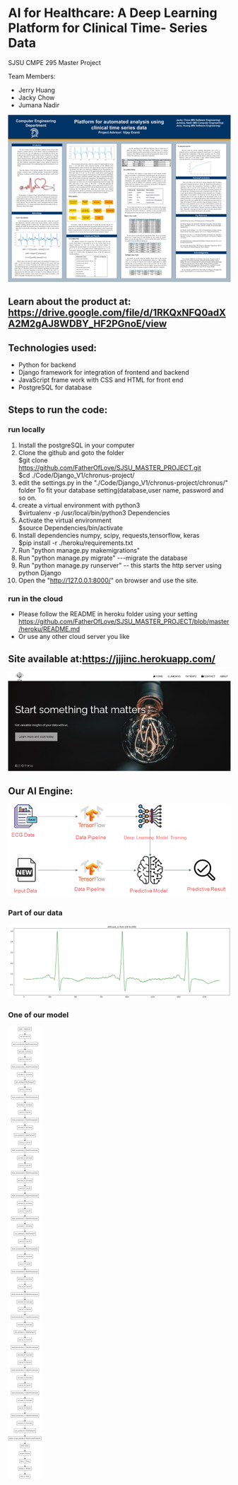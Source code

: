 # AI for Healthcare: A Deep Learning Platform for Clinical Time- Series Data
SJSU CMPE 295 Master Project

Team Members: 
- Jerry Huang
- Jacky Chow
- Jumana Nadir


![alt text](https://github.com/FatherOfLove/SJSU_MASTER_PROJECT/blob/master/S10_Poster.png)

## Learn about the product at: https://drive.google.com/file/d/1RKQxNFQ0adXA2M2gAJ8WDBY_HF2PGnoE/view


## Technologies used:

- Python for backend  
- Django framework for integration of frontend and backend  
- JavaScript frame work with CSS and HTML for front end  
- PostgreSQL for database

## Steps to run the code: 
### run locally
1. Install the postgreSQL in your computer
2. Clone the github and goto the folder  
        $git clone https://github.com/FatherOfLove/SJSU_MASTER_PROJECT.git  
        $cd ./Code/Django_V1/chronus-project/  
3. edit the settings.py in the "./Code/Django_V1/chronus-project/chronus/" folder
	To fit your database setting(database,user name, password and so on.
4. create a virtual environment with python3  
	$virtualenv -p /usr/local/bin/python3 Dependencies  
5. Activate the virtual environment  
	$source Dependencies/bin/activate  
6. Install dependencies numpy, scipy, requests,tensorflow, keras  
	$pip install -r ./heroku/requirements.txt  
7. Run "python manage.py makemigrations" 
8. Run "python manage.py migrate" ---migrate the database
9. Run "python manage.py runserver" -- this starts the http server using python Django 
10. Open the "http://127.0.0.1:8000/" on browser and use the site.  

### run in the cloud
- Please follow the README in heroku folder using your setting
  https://github.com/FatherOfLove/SJSU_MASTER_PROJECT/blob/master/heroku/README.md
- Or use any other cloud server you like

## Site available at:https://jjjinc.herokuapp.com/
![Alt text](image/index.jpg?raw=true) 



## Our AI Engine:
![alt text](https://github.com/FatherOfLove/SJSU_MASTER_PROJECT/blob/master/image/AI%20ENGINE%20.png)

### Part of our data 
![Alt text](image/wav_plot.png?raw=true) 

### One of our model
![Alt text](image/model.png?raw=true) 

